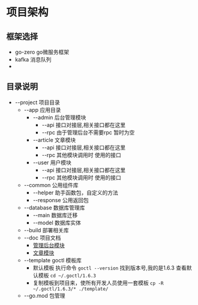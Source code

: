 # 项目架构

## 框架选择
- go-zero go微服务框架
- kafka 消息队列
-

## 目录说明
- --project 项目目录
  - --app 应用目录
    - --admin 后台管理模块
      - --api 接口对接层,相关接口都在这里
      - --rpc 由于管理后台不需要rpc 暂时为空
    - --article 文章模块
      - --api 接口对接层,相关接口都在这里
      - --rpc 其他模块调用时 使用的接口
    - --user 用户模块
      - --api 接口对接层,相关接口都在这里
      - --rpc 其他模块调用时 使用的接口
  - --common 公用组件库
    - --helper 助手函数包，自定义的方法
    - --response 公用返回包
  - --database 数据库管理库
    - --main 数据库迁移 
    - --model 数据库实体
  - --build 部署相关库
  - --doc 项目文档
    - [管理后台模块](./doc/admin.md)
    - [文章模块](./doc/article.md)
  - --template goctl 模板库 
    - 默认模板 执行命令 ```goctl --version``` 找到版本号,我的是1.6.3 查看默认模板 ```cd ~/.goctl/1.6.3```
    - 复制模板到项目来，使所有开发人员使用一套模板 ```cp -R ~/.goctl/1.6.3/* ./template/```
  - --go.mod 包管理